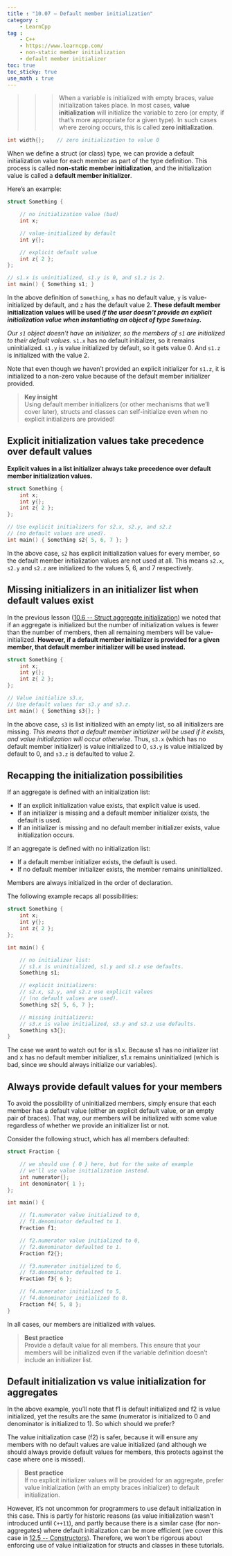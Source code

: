 ```yaml
---
title : "10.07 — Default member initialization"
category :
    - LearnCpp
tag : 
    - C++
    - https://www.learncpp.com/
    - non-static member initialization
    - default member initializer
toc: true  
toc_sticky: true 
use_math : true
---
```



>>>When a variable is initialized with empty braces, value initialization takes place. In most cases, **value initialization** will initialize the variable to zero (or empty, if that’s more appropriate for a given type). In such cases where zeroing occurs, this is called **zero initialization**.  
```c++
int width{};    // zero initialization to value 0
```

When we define a struct (or class) type, we can provide a default initialization value for each member as part of the type definition. This process is called **non-static member initialization**, and the initialization value is called a **default member initializer**.

Here’s an example:

```c++
struct Something {

    // no initialization value (bad)
    int x;

    // value-initialized by default
    int y{};

    // explicit default value
    int z{ 2 };
};

// s1.x is uninitialized, s1.y is 0, and s1.z is 2.
int main() { Something s1; }
```

In the above definition of `Something`, `x` has no default value, `y` is value-initialized by default, and `z` has the default value 2. **These default member initialization values will be used *if the user doesn’t provide an explicit initialization value when instantiating an object of type `Something`*.**

*Our `s1` object doesn’t have an initializer, so the members of `s1` are initialized to their default values.* `s1.x` has no default initializer, so it remains uninitialized. `s1.y` is value initialized by default, so it gets value 0. And `s1.z` is initialized with the value 2.

Note that even though we haven’t provided an explicit initializer for `s1.z`, it is initialized to a non-zero value because of the default member initializer provided.

>**Key insight**  
Using default member initializers (or other mechanisms that we’ll cover later), structs and classes can self-initialize even when no explicit initializers are provided!


## Explicit initialization values take precedence over default values

**Explicit values in a list initializer always take precedence over default member initialization values.**

```c++
struct Something {
    int x;
    int y{};
    int z{ 2 };
};

// Use explicit initializers for s2.x, s2.y, and s2.z 
// (no default values are used).
int main() { Something s2{ 5, 6, 7 }; }
```

In the above case, `s2` has explicit initialization values for every member, so the default member initialization values are not used at all. This means `s2.x`, `s2.y` and `s2.z` are initialized to the values 5, 6, and 7 respectively.


## Missing initializers in an initializer list when default values exist

In the previous lesson ([10.6 -- Struct aggregate initialization](https://www.learncpp.com/cpp-tutorial/struct-aggregate-initialization/)) we noted that if an aggregate is initialized but the number of initialization values is fewer than the number of members, then all remaining members will be value-initialized. **However, if a default member initializer is provided for a given member, that default member initializer will be used instead.**

```c++
struct Something {
    int x;
    int y{};
    int z{ 2 };
};

// Value initialize s3.x, 
// Use default values for s3.y and s3.z.
int main() { Something s3{}; }
```

In the above case, `s3` is list initialized with an empty list, so all initializers are missing. *This means that a default member initializer will be used if it exists, and value initialization will occur otherwise.* Thus, `s3.x` (which has no default member initializer) is value initialized to 0, `s3.y` is value initialized by default to 0, and `s3.z` is defaulted to value 2.


## Recapping the initialization possibilities

If an aggregate is defined with an initialization list:

- If an explicit initialization value exists, that explicit value is used.
- If an initializer is missing and a default member initializer exists, the default is used.
- If an initializer is missing and no default member initializer exists, value initialization occurs.

If an aggregate is defined with no initialization list:

- If a default member initializer exists, the default is used.
- If no default member initializer exists, the member remains uninitialized.

Members are always initialized in the order of declaration.

The following example recaps all possibilities:

```c++
struct Something {
    int x;
    int y{};
    int z{ 2 };
};

int main() {

    // no initializer list:
    // s1.x is uninitialized, s1.y and s1.z use defaults.
    Something s1;

    // explicit initializers:
    // s2.x, s2.y, and s2.z use explicit values
    // (no default values are used).
    Something s2{ 5, 6, 7 };

    // missing initializers:
    // s3.x is value initialized, s3.y and s3.z use defaults.
    Something s3{};
}
```

The case we want to watch out for is s1.x. Because s1 has no initializer list and x has no default member initializer, s1.x remains uninitialized (which is bad, since we should always initialize our variables).


## Always provide default values for your members

To avoid the possibility of uninitialized members, simply ensure that each member has a default value (either an explicit default value, or an empty pair of braces). That way, our members will be initialized with some value regardless of whether we provide an initializer list or not.

Consider the following struct, which has all members defaulted:

```c++
struct Fraction {

    // we should use { 0 } here, but for the sake of example 
    // we'll use value initialization instead.
    int numerator{};
    int denominator{ 1 };
};

int main() {

    // f1.numerator value initialized to 0,
    // f1.denominator defaulted to 1.
    Fraction f1;

    // f2.numerator value initialized to 0,
    // f2.denominator defaulted to 1.
    Fraction f2{};

    // f3.numerator initialized to 6,
    // f3.denominator defaulted to 1.
    Fraction f3{ 6 };

    // f4.numerator initialized to 5,
    // f4.denominator initialized to 8.
    Fraction f4{ 5, 8 };
}
```

In all cases, our members are initialized with values.

>**Best practice**  
Provide a default value for all members. This ensure that your members will be initialized even if the variable definition doesn’t include an initializer list.


## Default initialization vs value initialization for aggregates

In the above example, you’ll note that f1 is default initialized and f2 is value initialized, yet the results are the same (numerator is initialized to 0 and denominator is initialized to 1). So which should we prefer?

The value initialization case (f2) is safer, because it will ensure any members with no default values are value initialized (and although we should always provide default values for members, this protects against the case where one is missed).

>**Best practice**  
If no explicit initializer values will be provided for an aggregate, prefer value initialization (with an empty braces initializer) to default initialization.

However, it’s not uncommon for programmers to use default initialization in this case. This is partly for historic reasons (as value initialization wasn’t introduced until `C++11`), and partly because there is a similar case (for non-aggregates) where default initialization can be more efficient (we cover this case in [12.5 -- Constructors](https://www.learncpp.com/cpp-tutorial/constructors/)). Therefore, we won’t be rigorous about enforcing use of value initialization for structs and classes in these tutorials.
